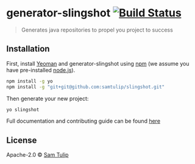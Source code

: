 # generator-slingshot [![Build Status][travis-image]][travis-url]
> Generates java repositories to propel you project to success

## Installation

First, install [Yeoman](http://yeoman.io) and generator-slingshot using [npm](https://www.npmjs.com/) (we assume you have pre-installed [node.js](https://nodejs.org/)).

```bash
npm install -g yo
npm install -g "git+git@github.com:samtulip/slingshot.git"
```

Then generate your new project:

```bash
yo slingshot
```

Full documentation and contributing guide can be found [here](https://samtulip.github.io/slingshot/)

## License

Apache-2.0 © [Sam Tulip](https://samtulip.github.io)


[travis-image]: https://api.travis-ci.org/samtulip/slingshot.svg?branch=master
[travis-url]: https://travis-ci.org/samtulip/slingshot
